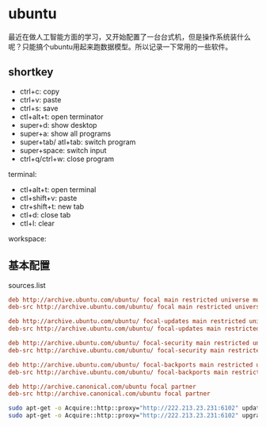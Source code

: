# ubuntu 

最近在做人工智能方面的学习，又开始配置了一台台式机，但是操作系统装什么呢？只能搞个ubuntu用起来跑数据模型。所以记录一下常用的一些软件。

## shortkey

- ctrl+c: copy
- ctrl+v: paste
- ctrl+s: save
- ctl+alt+t: open terminator
- super+d: show desktop
- super+a: show all programs
- super+tab/ atl+tab: switch program
- super+space: switch input
- ctrl+q/ctrl+w: close program

terminal:

- ctl+alt+t: open terminal
- ctl+shift+v: paste
- ctr+shift+t: new tab
- ctl+d: close tab
- ctl+l: clear

workspace:

## 基本配置

sources.list

```ini
deb http://archive.ubuntu.com/ubuntu/ focal main restricted universe multiverse
deb-src http://archive.ubuntu.com/ubuntu/ focal main restricted universe multiverse

deb http://archive.ubuntu.com/ubuntu/ focal-updates main restricted universe multiverse
deb-src http://archive.ubuntu.com/ubuntu/ focal-updates main restricted universe multiverse

deb http://archive.ubuntu.com/ubuntu/ focal-security main restricted universe multiverse
deb-src http://archive.ubuntu.com/ubuntu/ focal-security main restricted universe multiverse

deb http://archive.ubuntu.com/ubuntu/ focal-backports main restricted universe multiverse
deb-src http://archive.ubuntu.com/ubuntu/ focal-backports main restricted universe multiverse

deb http://archive.canonical.com/ubuntu focal partner
deb-src http://archive.canonical.com/ubuntu focal partner
```

```bash
sudo apt-get -o Acquire::http::proxy="http://222.213.23.231:6102" update
sudo apt-get -o Acquire::http::proxy="http://222.213.23.231:6102" upgrade
```
